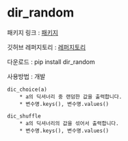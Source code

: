 # dir_random

패키지 링크 : [패키지](https://pypi.org/project/dic-random/)

깃허브 레퍼지토리 : [레퍼지토리](https://github.com/rhqkfdl/dic_random.git)

다운로드 : pip install dir_random

사용방법 : 개발

````
dic_choice(a)
    * a의 딕셔너리 중 랜덤한 값을 출력합니다.
    * 변수명.keys(), 변수명.values()
````

````
dic_shuffle
    * a의 딕셔너리의 값을 섞어서 출력합니다.
    * 변수명.keys(), 변수명.values()
````